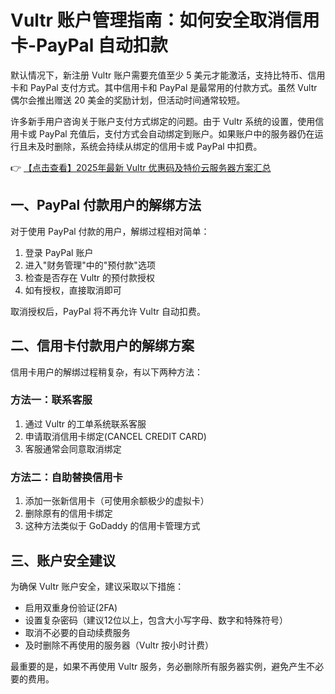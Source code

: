 # Vultr 账户管理指南：如何安全取消信用卡-PayPal 自动扣款

默认情况下，新注册 Vultr 账户需要充值至少 5 美元才能激活，支持比特币、信用卡和 PayPal 支付方式。其中信用卡和 PayPal 是最常用的付款方式。虽然 Vultr 偶尔会推出赠送 20 美金的奖励计划，但活动时间通常较短。

许多新手用户咨询关于账户支付方式绑定的问题。由于 Vultr 系统的设置，使用信用卡或 PayPal 充值后，支付方式会自动绑定到账户。如果账户中的服务器仍在运行且未及时删除，系统会持续从绑定的信用卡或 PayPal 中扣费。

👉 [【点击查看】2025年最新 Vultr 优惠码及特价云服务器方案汇总](https://bit.ly/VuLtr)

## 一、PayPal 付款用户的解绑方法

对于使用 PayPal 付款的用户，解绑过程相对简单：

1. 登录 PayPal 账户
2. 进入"财务管理"中的"预付款"选项
3. 检查是否存在 Vultr 的预付款授权
4. 如有授权，直接取消即可

取消授权后，PayPal 将不再允许 Vultr 自动扣费。

## 二、信用卡付款用户的解绑方案

信用卡用户的解绑过程稍复杂，有以下两种方法：

### 方法一：联系客服
1. 通过 Vultr 的工单系统联系客服
2. 申请取消信用卡绑定(CANCEL CREDIT CARD)
3. 客服通常会同意取消绑定

### 方法二：自助替换信用卡
1. 添加一张新信用卡（可使用余额极少的虚拟卡）
2. 删除原有的信用卡绑定
3. 这种方法类似于 GoDaddy 的信用卡管理方式

## 三、账户安全建议

为确保 Vultr 账户安全，建议采取以下措施：

- 启用双重身份验证(2FA)
- 设置复杂密码（建议12位以上，包含大小写字母、数字和特殊符号）
- 取消不必要的自动续费服务
- 及时删除不再使用的服务器（Vultr 按小时计费）

最重要的是，如果不再使用 Vultr 服务，务必删除所有服务器实例，避免产生不必要的费用。